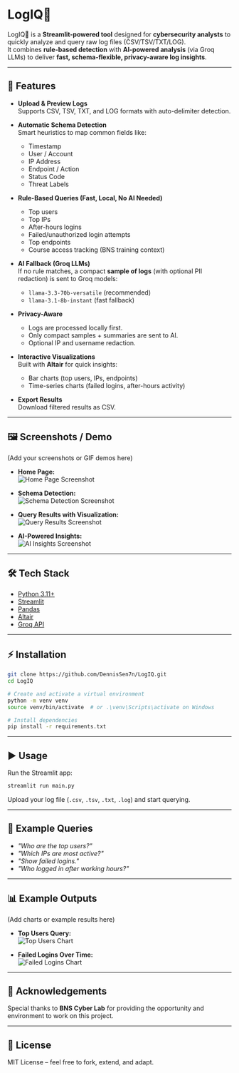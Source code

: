 # LogIQ🧠

LogIQ🧠 is a **Streamlit-powered tool** designed for **cybersecurity analysts** to quickly analyze and query raw log files (CSV/TSV/TXT/LOG).  
It combines **rule-based detection** with **AI-powered analysis** (via Groq LLMs) to deliver **fast, schema-flexible, privacy-aware log insights**.

---

## 🚀 Features

- **Upload & Preview Logs**  
  Supports CSV, TSV, TXT, and LOG formats with auto-delimiter detection.

- **Automatic Schema Detection**  
  Smart heuristics to map common fields like:
  - Timestamp  
  - User / Account  
  - IP Address  
  - Endpoint / Action  
  - Status Code  
  - Threat Labels  

- **Rule-Based Queries (Fast, Local, No AI Needed)**  
  - Top users  
  - Top IPs  
  - After-hours logins  
  - Failed/unauthorized login attempts  
  - Top endpoints  
  - Course access tracking (BNS training context)

- **AI Fallback (Groq LLMs)**  
  If no rule matches, a compact **sample of logs** (with optional PII redaction) is sent to Groq models:  
  - `llama-3.3-70b-versatile` (recommended)  
  - `llama-3.1-8b-instant` (fast fallback)  

- **Privacy-Aware**  
  - Logs are processed locally first.  
  - Only compact samples + summaries are sent to AI.  
  - Optional IP and username redaction.

- **Interactive Visualizations**  
  Built with **Altair** for quick insights:
  - Bar charts (top users, IPs, endpoints)  
  - Time-series charts (failed logins, after-hours activity)  

- **Export Results**  
  Download filtered results as CSV.

---

## 🖼️ Screenshots / Demo

(Add your screenshots or GIF demos here)

- **Home Page:**  
  ![Home Page Screenshot](images/homepage.png)

- **Schema Detection:**  
  ![Schema Detection Screenshot](images/schema_detection.png)

- **Query Results with Visualization:**  
  ![Query Results Screenshot](images/query_results.png)

- **AI-Powered Insights:**  
  ![AI Insights Screenshot](images/ai_insights.png)

---

## 🛠️ Tech Stack

- [Python 3.11+](https://www.python.org/)  
- [Streamlit](https://streamlit.io/)  
- [Pandas](https://pandas.pydata.org/)  
- [Altair](https://altair-viz.github.io/)  
- [Groq API](https://groq.com/)  

---

## ⚡ Installation

```bash
git clone https://github.com/DennisSen7n/LogIQ.git
cd LogIQ

# Create and activate a virtual environment
python -m venv venv
source venv/bin/activate  # or .\venv\Scripts\activate on Windows

# Install dependencies
pip install -r requirements.txt
```

---

## ▶️ Usage

Run the Streamlit app:

```bash
streamlit run main.py
```

Upload your log file (`.csv`, `.tsv`, `.txt`, `.log`) and start querying.

---

## 🔐 Example Queries

- *"Who are the top users?"*  
- *"Which IPs are most active?"*  
- *"Show failed logins."*  
- *"Who logged in after working hours?"*  

---

## 📊 Example Outputs

(Add charts or example results here)

- **Top Users Query:**  
  ![Top Users Chart](images/top_users.png)

- **Failed Logins Over Time:**  
  ![Failed Logins Chart](images/failed_logins.png)

---

## 🙏 Acknowledgements

Special thanks to **BNS Cyber Lab** for providing the opportunity and environment to work on this project.  

---

## 📜 License

MIT License – feel free to fork, extend, and adapt.
